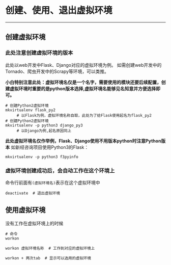 # 创建、使用、退出虚拟环境

---

## 创建虚拟环境

### 此处注意创建虚拟环境的版本


此处以web开发中Flask、Django对应的虚拟环境为例。
如需创建web开发中的Tornado、爬虫开发中的Scrapy等环境，可以类推。

**小白特别注意此处：虚拟环境名仅是一个名字，需要使用的模块还要后续配置，创建虚拟环境时重要的是python版本选择,虚拟环境名能够见名知意并方便选择即可。**

```
# 创建Python2虚拟环境
mkvirtualenv flask_py2
     # 以Flask为例，虚拟环境名称自取，此处为了给Flask使用起名为flask_py2
# 创建Python2虚拟环境
mkvirtualenv -p python3 django_py3
     # 以Django为例,起名原因同上
```
**此处虚拟环境名仅作举例，Flask、Django使用不用版本python时注意Python版本**
如新经咨询项目使用Python3的Flask：

```
mkvirtualenv -p python3 f3pyinfo
```


### 虚拟环境创建成功后，会自动工作在这个环境上

命令行前面有`(虚拟环境名)`表示在这个虚拟环境中

```
deactivate  # 退出虚拟环境
```

## 使用虚拟环境

没有工作在虚拟环境上的时候

```
# 命令
workon
```

`workon 虚拟环境名称  # 工作到对应的虚拟环境上`

`workon + 两次tab  # 显示可以选用的虚拟环境`

